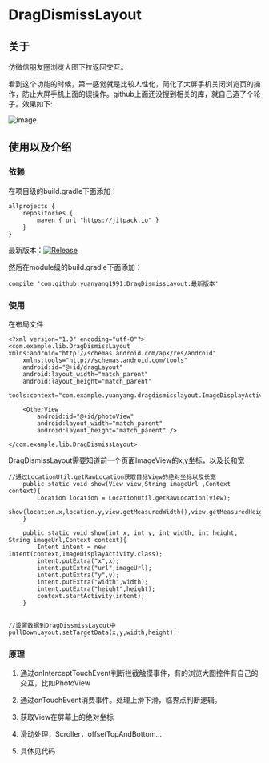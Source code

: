 # DragDismissLayout

## 关于

仿微信朋友圈浏览大图下拉返回交互。

看到这个功能的时候，第一感觉就是比较人性化，简化了大屏手机关闭浏览页的操作，防止大屏手机上面的误操作。github上面还没搜到相关的库，就自己造了个轮子。效果如下:

![image](https://github.com/yuanyang1991/DragDissmissLayout/blob/master/wechat_image.gif)

## 使用以及介绍

### 依赖
在项目级的build.gradle下面添加：
```
allprojects {
    repositories {
        maven { url "https://jitpack.io" }
    }
}

```

最新版本：[![Release](https://jitpack.io/v/yuanyang1991/DragDismissLayout.svg)](https://jitpack.io/#yuanyang1991/DragDismissLayout)

然后在module级的build.gradle下面添加：
```
compile 'com.github.yuanyang1991:DragDismissLayout:最新版本'
```






### 使用
在布局文件
```
<?xml version="1.0" encoding="utf-8"?>
<com.example.lib.DragDismissLayout xmlns:android="http://schemas.android.com/apk/res/android"
    xmlns:tools="http://schemas.android.com/tools"
    android:id="@+id/dragLayout"
    android:layout_width="match_parent"
    android:layout_height="match_parent"
    tools:context="com.example.yuanyang.dragdismisslayout.ImageDisplayActivity">

    <OtherView
        android:id="@+id/photoView"
        android:layout_width="match_parent"
        android:layout_height="match_parent" />

</com.example.lib.DragDismissLayout>

```

DragDismissLayout需要知道前一个页面ImageView的x,y坐标，以及长和宽
```
//通过LocationUtil.getRawLocation获取目标View的绝对坐标以及长宽
    public static void show(View view,String imageUrl ,Context context){
        Location location = LocationUtil.getRawLocation(view);
        show(location.x,location.y,view.getMeasuredWidth(),view.getMeasuredHeight(),imageUrl,context);
    }

    public static void show(int x, int y, int width, int height, String imageUrl,Context context){
        Intent intent = new Intent(context,ImageDisplayActivity.class);
        intent.putExtra("x",x);
        intent.putExtra("url",imageUrl);
        intent.putExtra("y",y);
        intent.putExtra("width",width);
        intent.putExtra("height",height);
        context.startActivity(intent);
    }


//设置数据到DragDissmissLayout中
pullDownLayout.setTargetData(x,y,width,height);

```


### 原理
1. 通过onInterceptTouchEvent判断拦截触摸事件，有的浏览大图控件有自己的交互，比如PhotoView

2. 通过onTouchEvent消费事件。处理上滑下滑，临界点判断逻辑。

3. 获取View在屏幕上的绝对坐标

4. 滑动处理，Scroller，offsetTopAndBottom...

5. 具体见代码



